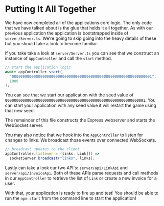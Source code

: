 # Putting It All Together

We have now completed all of the applications core logic. The only code that we have talked about is the glue that holds it all together. As with our previous application the application is bootstrapped inside of `server/Server.ts`. We're going to skip going into the heavy details of these but you should take a look to become familiar.

If you take take a look at `server/Server.ts` you can see that we construct an instance of `AppController` and call the `start` method.

```typescript
// start the application logic
await appController.start(
  "0000000000000000000000000000000000000000000000000000000000000001",
  1000
);
```

You can see that we start our application with the seed value of `0000000000000000000000000000000000000000000000000000000000000001`. You can start your application with any seed value it will restart the game using that new seed.

The remainder of this file constructs the Express webserver and starts the WebSocket server.

You may also notice that we hook into the `AppController` to listen for changes to links. We broadcast those events over connected WebSockets.

```typescript
// broadcast updates to the client
appController.listener = (links: Link[]) =>
  socketServer.broadcast("links", links);
```

Lastly can take a look our two API's: `server/api/LinkApi` and `server/api/InvoiceApi`. Both of these APIs parse requests and call methods in our `AppController` to retrieve the list of `Link` or create a new invoice for a user.


With that, your application is ready to fire up and test! You should be able to run the `npm start` from the command line to start the application!
